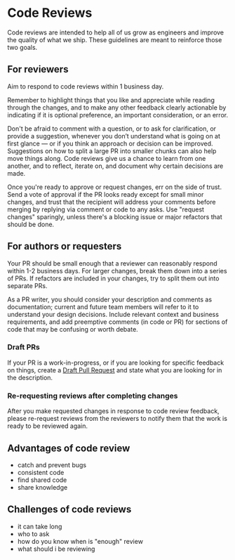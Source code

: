 # Code Reviews

Code reviews are intended to help all of us grow as engineers and improve the quality of what we ship.
These guidelines are meant to reinforce those two goals.

## For reviewers

Aim to respond to code reviews within 1 business day.

Remember to highlight things that you like and appreciate while reading through the changes,
and to make any other feedback clearly actionable by indicating if it is optional preference, an important consideration, or an error.

Don't be afraid to comment with a question, or to ask for clarification, or provide a suggestion,
whenever you don’t understand what is going on at first glance — or if you think an approach or decision can be improved.
Suggestions on how to split a large PR into smaller chunks can also help move things along.
Code reviews give us a chance to learn from one another, and to reflect, iterate on, and document why certain decisions are made.

Once you're ready to approve or request changes, err on the side of trust.
Send a vote of approval if the PR looks ready except for small minor changes,
and trust that the recipient will address your comments before merging by replying via comment or code to any asks.
Use "request changes" sparingly, unless there's a blocking issue or major refactors that should be done.

## For authors or requesters

Your PR should be small enough that a reviewer can reasonably respond within 1-2 business days.
For larger changes, break them down into a series of PRs.
If refactors are included in your changes, try to split them out into separate PRs.

As a PR writer, you should consider your description and comments as documentation;
current and future team members will refer to it to understand your design decisions.
Include relevant context and business requirements, and add preemptive comments (in code or PR)
for sections of code that may be confusing or worth debate.

### Draft PRs

If your PR is a work-in-progress, or if you are looking for specific feedback on things,
create a [Draft Pull Request](https://help.github.com/en/github/collaborating-with-issues-and-pull-requests/about-pull-requests#draft-pull-requests)
and state what you are looking for in the description.

### Re-requesting reviews after completing changes

After you make requested changes in response to code review feedback, please re-request reviews from the reviewers to notify them that the work is ready to be reviewed again.

## Advantages of code review

- catch and prevent bugs
- consistent code
- find shared code
- share knowledge

## Challenges of code reviews
- it can take long
- who to ask
- how do you know when is "enough" review
- what should i be reviewing
